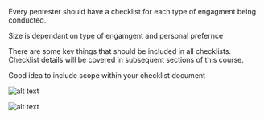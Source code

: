 Every pentester should have a checklist for each type of engagment being conducted.

Size is dependant on type of engamgent and personal prefernce

There are some key things that should be included in all checklists. Checklist details will be covered in subsequent sections of this course.

Good idea to include scope within your checklist document

![alt text](https://github.com/CyberSec-Monkey/Zero2H4x0r/blob/main/05.%20External%20Pentest%20Playbook/00.%20External%20Pentest%20Images/Pasted%20image%20230621204902.png)


![alt text](https://github.com/CyberSec-Monkey/Zero2H4x0r/blob/main/05.%20External%20Pentest%20Playbook/00.%20External%20Pentest%20Images/Pasted%20image%20230621205322.png)


